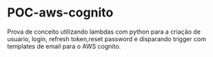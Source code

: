# POC-aws-cognito
Prova de conceito utilizando lambdas com python para a criação de usuario, login, refresh token,reset password e disparando trigger com templates de email para o AWS cognito.
